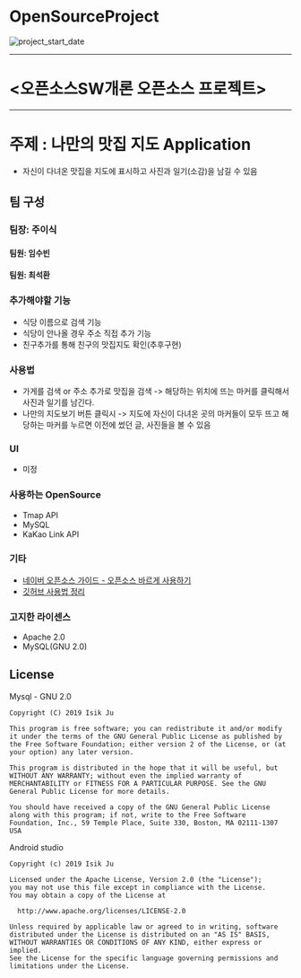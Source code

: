 # OpenSourceProject
![project_start_date](https://img.shields.io/badge/Project%20Start%20Date-2019--09--05-informational.svg)
*****************************
# <오픈소스SW개론 오픈소스 프로젝트>
*******************************
# 주제 : 나만의 맛집 지도 Application
 - 자신이 다녀온 맛집을 지도에 표시하고 사진과 일기(소감)을 남길 수 있음
 
## 팀 구성

### 팀장: 주이식
#### 팀원: 임수빈
#### 팀원: 최석환


### 추가해야할 기능
 - 식당 이름으로 검색 기능
 - 식당이 안나올 경우 주소 직접 추가 기능
 - 친구추가를 통해 친구의 맛집지도 확인(추후구현)
### 사용법
  - 가게를 검색 or 주소 추가로 맛집을 검색 -> 해당하는 위치에 뜨는 마커를 클릭해서 사진과 일기를 남긴다.
  - 나만의 지도보기 버튼 클릭시 -> 지도에 자신이 다녀온 곳의 마커들이 모두 뜨고 해당하는 마커를 누르면 이전에 썼던 글, 사진들을 볼 수 있음
  
### UI
 - 미정
 

### 사용하는 OpenSource
 - Tmap API
 - MySQL
 - KaKao Link API
 
### 기타
- [네이버 오픈소스 가이드 - 오픈소스 바르게 사용하기](https://naver.github.io/OpenSourceGuide/book/UsingOss/the-legal-side-of-opensource.html)
- [깃허브 사용법 정리](https://github.com/2019androidtp/gitArrange/blob/master/%EA%B9%83%ED%97%88%EB%B8%8C%20%EC%B4%9D%EC%A0%95%EB%A6%AC.pdf)


### 고지한 라이센스
 - Apache 2.0
 - MySQL(GNU 2.0)
## License

Mysql - GNU 2.0
```
Copyright (C) 2019 Isik Ju

This program is free software; you can redistribute it and/or modify it under the terms of the GNU General Public License as published by the Free Software Foundation; either version 2 of the License, or (at your option) any later version.

This program is distributed in the hope that it will be useful, but WITHOUT ANY WARRANTY; without even the implied warranty of MERCHANTABILITY or FITNESS FOR A PARTICULAR PURPOSE. See the GNU General Public License for more details.

You should have received a copy of the GNU General Public License along with this program; if not, write to the Free Software Foundation, Inc., 59 Temple Place, Suite 330, Boston, MA 02111-1307 USA
```

Android studio
```
Copyright (c) 2019 Isik Ju

Licensed under the Apache License, Version 2.0 (the "License");
you may not use this file except in compliance with the License.
You may obtain a copy of the License at

  http://www.apache.org/licenses/LICENSE-2.0

Unless required by applicable law or agreed to in writing, software
distributed under the License is distributed on an "AS IS" BASIS,
WITHOUT WARRANTIES OR CONDITIONS OF ANY KIND, either express or implied.
See the License for the specific language governing permissions and
limitations under the License.
```
